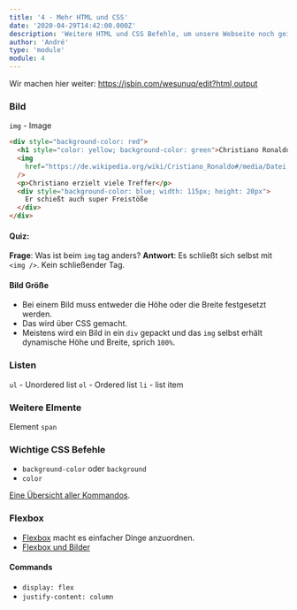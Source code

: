 ```yaml
---
title: '4 - Mehr HTML und CSS'
date: '2020-04-29T14:42:00.000Z'
description: 'Weitere HTML und CSS Befehle, um unsere Webseite noch geiler zu machen.'
author: 'André'
type: 'module'
module: 4
---
```


Wir machen hier weiter: https://jsbin.com/wesunuq/edit?html,output

### Bild

`img` - Image

```html {2}
<div style="background-color: red">
  <h1 style="color: yellow; background-color: green">Christiano Ronaldo</h1>
  <img
    href="https://de.wikipedia.org/wiki/Cristiano_Ronaldo#/media/Datei:Cristiano_Ronaldo_2018.jpg"
  />
  <p>Christiano erzielt viele Treffer</p>
  <div style="background-color: blue; width: 115px; height: 20px">
    Er schießt auch super Freistöße
  </div>
</div>
```

#### Quiz:

**Frage**: Was ist beim `img` tag anders?
**Antwort**: Es schließt sich selbst mit `<img />`. Kein schließender Tag.

#### Bild Größe

- Bei einem Bild muss entweder die Höhe oder die Breite festgesetzt werden.
- Das wird über CSS gemacht.
- Meistens wird ein Bild in ein `div` gepackt und das `img` selbst erhält dynamische Höhe und Breite, sprich `100%`.

### Listen

`ul` - Unordered list
`ol` - Ordered list
`li` - list item

### Weitere Elmente

Element `span`

### Wichtige CSS Befehle

- `background-color` oder `background`
- `color`

[Eine Übersicht aller Kommandos](https://www.html-seminar.de/css-definitionen-uebersicht.htm).

### Flexbox

- [Flexbox](https://css-tricks.com/snippets/css/a-guide-to-flexbox/) macht es einfacher Dinge anzuordnen.
- [Flexbox und Bilder](https://css-tricks.com/adaptive-photo-layout-with-flexbox/)

#### Commands

- `display: flex`
- `justify-content: column`
